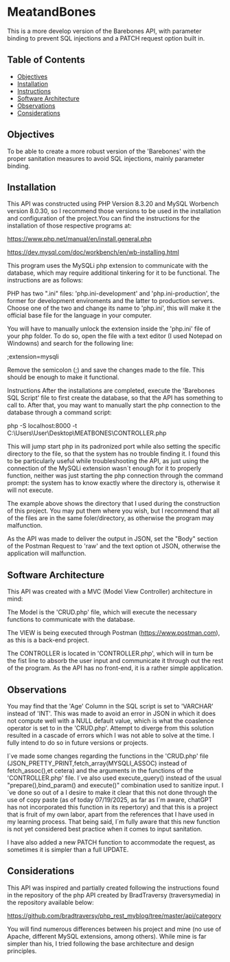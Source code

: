 # MeatandBones
This is a more develop version of the Barebones API, with parameter binding to prevent SQL injections and a PATCH request option built in.

## Table of Contents
- [Objectives](#objectives)
- [Installation](#installation)
- [Instructions](#instructions)
- [Software Architecture](#software-architecture)
- [Observations](#observations)
- [Considerations](#considerations)

## Objectives
To be able to create a more robust version of the 'Barebones' with the proper sanitation measures to avoid SQL injections, mainly parameter binding. 

## Installation
This API was constructed using PHP Version 8.3.20 and MySQL Worbench version 8.0.30, so I recommend those versions to be used in the installation and configuration of the project.You can find the instructions for the installation of those respective programs at:

https://www.php.net/manual/en/install.general.php

https://dev.mysql.com/doc/workbench/en/wb-installing.html

This program uses the MySQLi php extension to communicate with the database, which may require additional tinkering for it to be functional. The instructions are as follows:

PHP has two ".ini" files: 'php.ini-development' and 'php.ini-production', the former for development enviroments and the latter to production servers. Choose one of the two and change its name to 'php.ini', this will make it the official base file for the language in your computer.

You will have to manually unlock the extension inside the 'php.ini' file of your php folder. To do so, open the file with a text editor (I used Notepad on Windowns) and search for the following line:

;extension=mysqli

Remove the semicolon (;) and save the changes made to the file. This should be enough to make it functional.

Instructions
After the installations are completed, execute the 'Barebones SQL Script' file to first create the database, so that the API has something to call to. After that, you may want to manually start the php connection to the database through a command script:

php -S localhost:8000 -t C:\Users\User\Desktop\MEATBONES\CONTROLLER.php

This will jump start php in its padronized port while also setting the specific directory to the file, so that the system has no trouble finding it. I found this to be particularly useful while troubleshooting the API, as just using the connection of the MySQLi extension wasn´t enough for it to properly function, neither was just starting the php connection through the command prompt: the system has to know exactly where the directory is, otherwise it will not execute.

The example above shows the directory that I used during the construction of this project. You may put them where you wish, but I recommend that all of the files are in the same foler/directory, as otherwise the program may malfunction.

As the API was made to deliver the output in JSON, set the "Body" section of the Postman Request to 'raw' and the text option ot JSON, otherwise the application will malfunction.

## Software Architecture
This API was created with a MVC (Model View Controller) architecture in mind:

The Model is the 'CRUD.php' file, which will execute the necessary functions to communicate with the database.

The VIEW is being executed through Postman (https://www.postman.com), as this is a back-end project.

The CONTROLLER is located in 'CONTROLLER.php', which will in turn be the fist line to absorb the user input and communicate it through out the rest of the program. As the API has no front-end, it is a rather simple application.

## Observations
You may find that the 'Age' Column in the SQL script is set to 'VARCHAR' instead of 'INT'. This was made to avoid an error in JSON in which it does not compute well with a NULL default value, which is what the coaslence operator is set to in the 'CRUD.php'. Attempt to diverge from this solution resulted in a cascade of errors which I was not able to solve at the time. I fully intend to do so in future versions or projects.

I´ve made some changes regarding the functions in the 'CRUD.php' file (JSON_PRETTY_PRINT,fetch_array(MYSQLI_ASSOC) instead of fetch_assoc(),et cetera) and the arguments in the functions of the 'CONTROLLER.php' file. I´ve also used execute_query() instead of the usual "prepare(),bind_param() and execute()" combination used to sanitize input. I´ve done so out of a I desire to make it clear that this not done through the use of copy paste (as of today 07/19/2025, as far as I´m aware, chatGPT has not incorporated this function in its repertory) and that this is a project that is fruit of my own labor, apart from the references that I have used in my learning process. That being said, I´m fully aware that this new function is not yet considered best practice when it comes to input sanitation.

I have also added a new PATCH function to accommodate the request, as sometimes it is simpler than a full UPDATE. 

## Considerations
This API was inspired and partially created following the instructions found in the repository of the php API created by BradTraversy (traversymedia) in the repository available below:

https://github.com/bradtraversy/php_rest_myblog/tree/master/api/category

You will find numerous differences between his project and mine (no use of Apache, different MySQL extensions, among others). While mine is far simpler than his, I tried following the base architecture and design principles.

